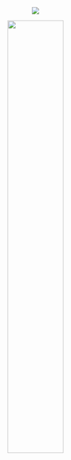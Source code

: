 <p align="center"><img src="https://komarev.com/ghpvc/?username=fleurdeli&color=b8b8b8&style=for-the-badge&label=caltrops&style=plastic"></p>
<p align="center"><img src="https://files.catbox.moe/7px9yf.webp" height="50%" width="50%"></p>
